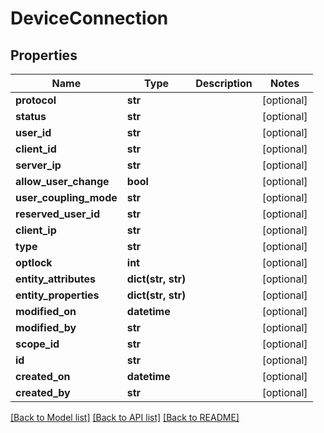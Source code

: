 # DeviceConnection

## Properties
Name | Type | Description | Notes
------------ | ------------- | ------------- | -------------
**protocol** | **str** |  | [optional] 
**status** | **str** |  | [optional] 
**user_id** | **str** |  | [optional] 
**client_id** | **str** |  | [optional] 
**server_ip** | **str** |  | [optional] 
**allow_user_change** | **bool** |  | [optional] 
**user_coupling_mode** | **str** |  | [optional] 
**reserved_user_id** | **str** |  | [optional] 
**client_ip** | **str** |  | [optional] 
**type** | **str** |  | [optional] 
**optlock** | **int** |  | [optional] 
**entity_attributes** | **dict(str, str)** |  | [optional] 
**entity_properties** | **dict(str, str)** |  | [optional] 
**modified_on** | **datetime** |  | [optional] 
**modified_by** | **str** |  | [optional] 
**scope_id** | **str** |  | [optional] 
**id** | **str** |  | [optional] 
**created_on** | **datetime** |  | [optional] 
**created_by** | **str** |  | [optional] 

[[Back to Model list]](../README.md#documentation-for-models) [[Back to API list]](../README.md#documentation-for-api-endpoints) [[Back to README]](../README.md)


